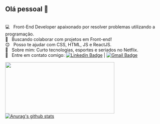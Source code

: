 ## Olá pessoal 👋
 <br/> :computer: &nbsp; Front-End Developer apaixonado por resolver problemas utilizando a programação.
 <br/> :purple_heart: &nbsp; Buscando colaborar com projetos em Front-end!
 <br/> :blush: &nbsp; Posso te ajudar com CSS, HTML, JS e ReactJS.
 <br/> 💬  &nbsp; Sobre mim: Curto tecnologias, esportes e seriados no Netflix.
 <br/> :email: &nbsp; Entre em contato comigo:  [![Linkedin Badge](https://img.shields.io/badge/-IvaniltonBezerra-blue?style=flat-square&logo=Linkedin&logoColor=white&link=https://www.linkedin.com/in/tgmarinho/)](https://www.linkedin.com/in/ivanilton-bezerra-b67784108/)
| 
[![Gmail Badge](https://img.shields.io/badge/-nitinhosilva1996@gmail.com-c14438?style=flat-square&logo=Gmail&logoColor=white&link=mailto:nitinhosilva1996@gmail.com)](mailto:nitinhosilva1996@gmail.com)

<p align="center">
<!--   <a href="https://github.com/anuraghazra/github-readme-stats">
    <img
      align="left"
      height="165px"
      width="350px"              
      src="https://github-readme-stats.vercel.app/api/top-langs/?username=niltonxp&layout=compact"
    />
  </a> -->
  <a href="https://github.com/anuraghazra/github-readme-stats">
    <img
      align="left"
      height="165px"
      width="350px"
      src="https://github-readme-stats.vercel.app/api?username=niltonxp&count_private=true&show_icons=true&custom_title=Github%20Status&hide=issues"
    />
  </a>
</p>

[![Anurag's github stats](https://github-readme-stats.vercel.app/api?username=niltonxp)](https://github.com/anuraghazra/github-readme-stats)

